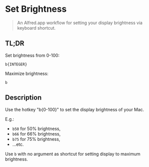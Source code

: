 # Set Brightness

> An Alfred.app workflow for setting your display brightness via keyboard shortcut.

## TL;DR

Set brightness from 0-100:
```
b{INTEGER}
```

Maximize brightness:
```
b
```

## Description

Use the hotkey "b{0-100}" to set the display brightness of your Mac.

E.g.:
- `b50` for 50% brightness,
- `b66` for 66% brightness,
- `b75` for 75% brightness,
- …etc.

Use `b` with no argument as shortcut for setting display to maximum brightness.
